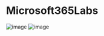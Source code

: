 # Microsoft365Labs
![image](https://github.com/hieulecyber/Microsoft365Labs/assets/102139186/90338a65-d5b0-431b-b7e7-b0438c693434)
![image](https://github.com/hieulecyber/Microsoft365Labs/assets/102139186/2fc3a96c-a210-413b-ae63-390ad155ce45)
